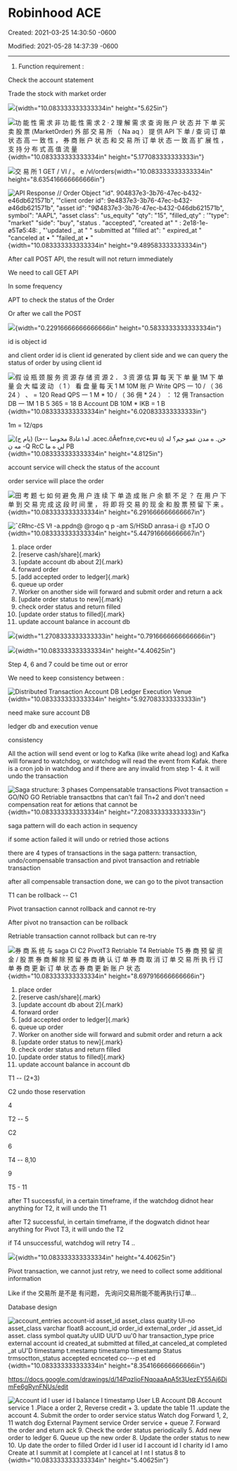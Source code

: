 # Robinhood ACE

Created: 2021-03-25 14:30:50 -0600

Modified: 2021-05-28 14:37:39 -0600

---

1.  Function requirement :

Check the account statement

Trade the stock with market order



![](../../media/Payment^JTrade-Stock-Robinhood-ACE-image1.png){width="10.083333333333334in" height="5.625in"}



![功 能 性 需 求 非 功 能 性 需 求 2 · 2 理 解 需 求 查 询 账 户 状 态 并 下 单 买 卖 股 票 (MarketOrder) 外 部 交 易 所 （ Na aq ） 提 供 API 下 单 / 查 词 订 单 状 态 高 一 致 性 ， 券 商 账 户 状 态 和 交 易 所 订 单 状 态 一 致 高 扩 展 性 ， 支 持 分 布 式 高 值 流 量 ](../../media/Payment^JTrade-Stock-Robinhood-ACE-image2.png){width="10.083333333333334in" height="5.177083333333333in"}





![交 易 所 1 GET / VI / 。 e /vl/orders ](../../media/Payment^JTrade-Stock-Robinhood-ACE-image3.png){width="10.083333333333334in" height="8.635416666666666in"}











![API Response // Order Object "id". 904837e3-3b76-47ec-b432-e46db621571b", '"client order id": 9e4837e3-3b76-47ec-b432-ø46db621571b", "asset id": "9Ø4837e3-3b76-47ec-b432-046db621571b", symbol": "AAPL", "asset class": "us_equity" "qty": "15", "filled_qty" : '"type": "market" "side": "buy", "status . "accepted", "created at" " : 2e18-1e-ø5Tø5:48: , "'updated _ at " " submitted at "filled at": " expired_at " "canceled at • " "failed_at • " ](../../media/Payment^JTrade-Stock-Robinhood-ACE-image4.png){width="10.083333333333334in" height="9.489583333333334in"}

After call POST API, the result will not return immediately



We need to call GET API

In some frequency

APT to check the status of the Order





Or after we call the POST









![](../../media/Payment^JTrade-Stock-Robinhood-ACE-image5.png){width="0.22916666666666666in" height="0.5833333333333334in"}



id is object id

and client order id is client id generated by client side and we can query the status of order by using client id

![假 设 瓶 颈 服 务 资 源 存 储 资 源 2 ． 3 资 源 估 算 每 天 下 单 量 1M 下 单 量 会 大 幅 波 动 （ 1 ） 看 盘 量 每 天 1 M 10M 账 户 Write QPS 一 10 / （ 36 24 ） 、 = 120 Read QPS 一 1 M * 10 / （ 36 佣 * 24 ） ： 12 佣 Transaction DB 一 1M 1 B 5 365 = 18 B Account DB 10M * IKB = 1 B ](../../media/Payment^JTrade-Stock-Robinhood-ACE-image6.png){width="10.083333333333334in" height="6.020833333333333in"}

1m = 12/qps



![له١عاد8 مخوصا --حا) (يام ج) .acec.öÅefn±e,cvc•eu u) حن. ه مدن عمو جم؟ له مه ن -Q RcC لي ه ما PB ](../../media/Payment^JTrade-Stock-Robinhood-ACE-image7.png){width="10.083333333333334in" height="4.8125in"}



account service will check the status of the account

order service will place the order











![田 考 题 七 如 何 避 免 用 户 连 续 下 单 造 成 账 户 余 额 不 足 ？ 在 用 户 下 单 到 交 易 完 成 这 段 时 间 里 ， 将 即 将 交 易 的 现 金 和 股 票 预 留 下 来 。 ](../../media/Payment^JTrade-Stock-Robinhood-ACE-image8.png){width="10.083333333333334in" height="6.291666666666667in"}



![¯čRłnc-čS Vł -a.ppdn@ @rogo q p -am S/HSbD anrasa-i @ ±ȚJO O ](../../media/Payment^JTrade-Stock-Robinhood-ACE-image9.png){width="10.083333333333334in" height="5.447916666666667in"}

1.  place order
2.  [reserve cash/share]{.mark}
3.  [update account db about 2]{.mark}
4.  forward order
5.  [add accepted order to ledger]{.mark}
6.  queue up order
7.  Worker on another side will forward and submit order and return a ack
8.  [update order status to new]{.mark}
9.  check order status and return filled
10. [update order status to filled]{.mark}
11. update account balance in account db

![](../../media/Payment^JTrade-Stock-Robinhood-ACE-image10.png){width="1.2708333333333333in" height="0.7916666666666666in"}



![](../../media/Payment^JTrade-Stock-Robinhood-ACE-image11.png){width="10.083333333333334in" height="4.40625in"}



Step 4, 6 and 7 could be time out or error

We need to keep consistency between :

![Distributed Transaction Account DB Ledger Execution Venue ](../../media/Payment^JTrade-Stock-Robinhood-ACE-image12.png){width="10.083333333333334in" height="5.927083333333333in"}

need make sure account DB

ledger db and execution venue

consistency





All the action will send event or log to Kafka (like write ahead log) and Kafka will forward to watchdog, or watchdog will read the event from Kafak. there is a cron job in watchdog and if there are any invalid from step 1- 4. it will undo the transaction

![Saga structure: 3 phases Compensatable transactions Pivot transaction = GO/NO GO Retriable transactbns that can't fail Tn+2 and don't need compensation reat for ætions that cannot be ](../../media/Payment^JTrade-Stock-Robinhood-ACE-image13.png){width="10.083333333333334in" height="7.208333333333333in"}

saga pattern will do each action in sequency



if some action failed it will undo or retried those actions



there are 4 types of transactions in the saga pattern: transaction, undo/compensable transaction and pivot transaction and retriable transaction



after all compensable transaction done, we can go to the pivot transaction

T1 can be rollback -- C1



Pivot transaction cannot rollback and cannot re-try



After pivot no transaction can be rollback



Retriable transaction cannot rollback but can re-try

![券 商 系 统 与 saga Cl C2 PivotT3 Retriable T4 Retriable T5 券 商 预 留 资 金 / 股 票 券 商 解 除 预 留 券 商 确 认 订 单 券 商 取 消 订 单 交 易 所 执 行 订 单 券 商 更 新 订 单 状 态 券 商 更 新 账 户 状 态 ](../../media/Payment^JTrade-Stock-Robinhood-ACE-image14.png){width="10.083333333333334in" height="8.697916666666666in"}

1.  place order
2.  [reserve cash/share]{.mark}
3.  [update account db about 2]{.mark}
4.  forward order
5.  [add accepted order to ledger]{.mark}
6.  queue up order
7.  Worker on another side will forward and submit order and return a ack
8.  [update order status to new]{.mark}
9.  check order status and return filled
10. [update order status to filled]{.mark}
11. update account balance in account db

T1 -- (2+3)

C2 undo those reservation



4



T2 -- 5

C2

6



T4 -- 8,10

9

T5 - 11





after T1 successful, in a certain timeframe, if the watchdog didnot hear anything for T2, it will undo the T1



after T2 successful, in certain timeframe, if the dogwatch didnot hear anything for Pivot T3, it will undo the T2



if T4 unsuccessful, watchdog will retry T4 ..













![](../../media/Payment^JTrade-Stock-Robinhood-ACE-image11.png){width="10.083333333333334in" height="4.40625in"}



Pivot transaction, we cannot just retry, we need to collect some additional information

Like if the 交易所 是不是 有问题， 先询问交易所能不能再执行订单...





Database design





![account_entries account-id asset_id asset_class quatity UI-no asset_class varchar float8 account_id order_id external_order _id asset_id asset. class symbol quatJty uUID UU'D uu'0 har transaction_type price external account id created_at submitted at filled_at canceled_at completed _at uU'D timestamp t.mestamp timestamp timestamp Status trmsoctton_status accepted ecnceted co---p et ed ](../../media/Payment^JTrade-Stock-Robinhood-ACE-image15.png){width="10.083333333333334in" height="8.354166666666666in"}

<https://docs.google.com/drawings/d/14PqzlioFNqoaaApA5t3UezEY55Aj6DimFe6gRynFNUs/edit>

![Account id I user id I balance I timestamp User LB Account DB Account service 1 .Place a order 2, Reverse credit + 3. update the table 11 .update the account 4. Submit the order to order service status Watch dog Forward 1, 2, 11 watch dog External Payment service Order service + queue 7. Forward the order and eturn ack 9. Check the order status periodically 5. Add new order to ledger 6. Queue up the new order 8. Update the order status to new 10. Up date the order to filled Order id I user id I account id I charity id I amo Create at I summit at I complete at I cancel at I nt I status 8 to ](../../media/Payment^JTrade-Stock-Robinhood-ACE-image16.png){width="10.083333333333334in" height="5.40625in"}


















